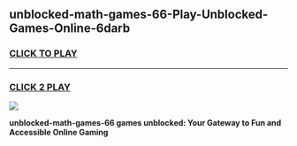 
## unblocked-math-games-66-Play-Unblocked-Games-Online-6darb
<h3>
<a href="https://premium76.site?title=unblocked-math-games-66&ref=24A">CLICK TO PLAY</a></h3>
<hr>

<h3>
<a href="https://premium76.site?title=unblocked-math-games-66&ref=24A">CLICK 2 PLAY</a>
  
</h3>

<a href="https://premium76.site?title=unblocked-math-games-66&ref=24A"><img src="https://clearcache.store/games.png"></a>


**unblocked-math-games-66 games unblocked: Your Gateway to Fun and Accessible Online Gaming**
